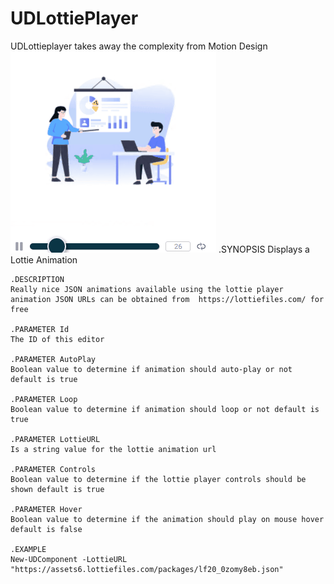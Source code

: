 # UDLottiePlayer
UDLottieplayer takes away the complexity from Motion Design
![Demo of component](/UDLottiePlayer/UDLottiePlayer.gif?raw=true "Demo of component")
.SYNOPSIS
    Displays a Lottie Animation 
    
    .DESCRIPTION
    Really nice JSON animations available using the lottie player animation JSON URLs can be obtained from  https://lottiefiles.com/ for free
    
    .PARAMETER Id
    The ID of this editor

    .PARAMETER AutoPlay
    Boolean value to determine if animation should auto-play or not default is true

    .PARAMETER Loop
    Boolean value to determine if animation should loop or not default is true

    .PARAMETER LottieURL
    Is a string value for the lottie animation url 

    .PARAMETER Controls
    Boolean value to determine if the lottie player controls should be shown default is true

    .PARAMETER Hover
    Boolean value to determine if the animation should play on mouse hover default is false

    .EXAMPLE
    New-UDComponent -LottieURL "https://assets6.lottiefiles.com/packages/lf20_0zomy8eb.json"
